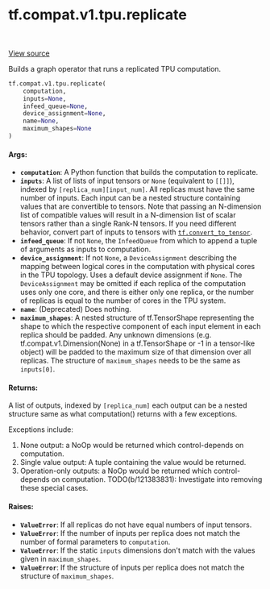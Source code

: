 <div itemscope itemtype="http://developers.google.com/ReferenceObject">
<meta itemprop="name" content="tf.compat.v1.tpu.replicate" />
<meta itemprop="path" content="Stable" />
</div>

# tf.compat.v1.tpu.replicate

<!-- Insert buttons and diff -->

<table class="tfo-notebook-buttons tfo-api" align="left">
</table>

<a target="_blank" href="/code/stable/tensorflow/python/tpu/tpu.py">View source</a>



Builds a graph operator that runs a replicated TPU computation.

``` python
tf.compat.v1.tpu.replicate(
    computation,
    inputs=None,
    infeed_queue=None,
    device_assignment=None,
    name=None,
    maximum_shapes=None
)
```



<!-- Placeholder for "Used in" -->


#### Args:


* <b>`computation`</b>: A Python function that builds the computation to replicate.
* <b>`inputs`</b>: A list of lists of input tensors or `None` (equivalent to
  `[[]]`), indexed by `[replica_num][input_num]`. All replicas must
  have the same number of inputs. Each input can be a nested structure
  containing values that are convertible to tensors. Note that passing an
  N-dimension list of compatible values will result in a N-dimension list of
  scalar tensors rather than a single Rank-N tensors. If you need different
  behavior, convert part of inputs to tensors with <a href="../../../../tf/convert_to_tensor.md"><code>tf.convert_to_tensor</code></a>.
* <b>`infeed_queue`</b>: If not `None`, the `InfeedQueue` from which to append a tuple
  of arguments as inputs to computation.
* <b>`device_assignment`</b>: If not `None`, a `DeviceAssignment` describing the
  mapping between logical cores in the computation with physical cores in
  the TPU topology. Uses a default device assignment if `None`. The
  `DeviceAssignment` may be omitted if each replica of the computation uses
  only one core, and there is either only one replica, or the number of
  replicas is equal to the number of cores in the TPU system.
* <b>`name`</b>: (Deprecated) Does nothing.
* <b>`maximum_shapes`</b>: A nested structure of tf.TensorShape representing the shape
  to which the respective component of each input element in each replica
  should be padded. Any unknown dimensions (e.g.
  tf.compat.v1.Dimension(None) in a tf.TensorShape or -1 in a tensor-like
  object) will be padded to the maximum size of that dimension over all
  replicas. The structure of `maximum_shapes` needs to be the same as
  `inputs[0]`.

#### Returns:

A list of outputs, indexed by `[replica_num]` each output can be a nested
structure same as what computation() returns with a few exceptions.

Exceptions include:
  1) None output: a NoOp would be returned which control-depends on
     computation.
  2) Single value output: A tuple containing the value would be returned.
  3) Operation-only outputs: a NoOp would be returned which
     control-depends on computation.
  TODO(b/121383831): Investigate into removing these special cases.



#### Raises:


* <b>`ValueError`</b>: If all replicas do not have equal numbers of input tensors.
* <b>`ValueError`</b>: If the number of inputs per replica does not match
  the number of formal parameters to `computation`.
* <b>`ValueError`</b>: If the static `inputs` dimensions don't match with the values
  given in `maximum_shapes`.
* <b>`ValueError`</b>: If the structure of inputs per replica does not match
  the structure of `maximum_shapes`.

